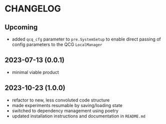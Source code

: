CHANGELOG
=========

[//]: # (For more details refer to the [documentation]&#40;&#41;.)

Upcoming
--------
* added `qcq_cfg` parameter to `pre.SystemSetup` to enable direct passing of config parameters to the QCG `LocalManager`

2023-07-13 (0.0.1)
-----------------
* minimal viable product

2023-10-23 (1.0.0)
-----------------
* refactor to new, less convoluted code structure
* made experiments resumable by saving/loading state
* switched to dependency management using poetry
* updated installation instructions and documentation in `README.md`
